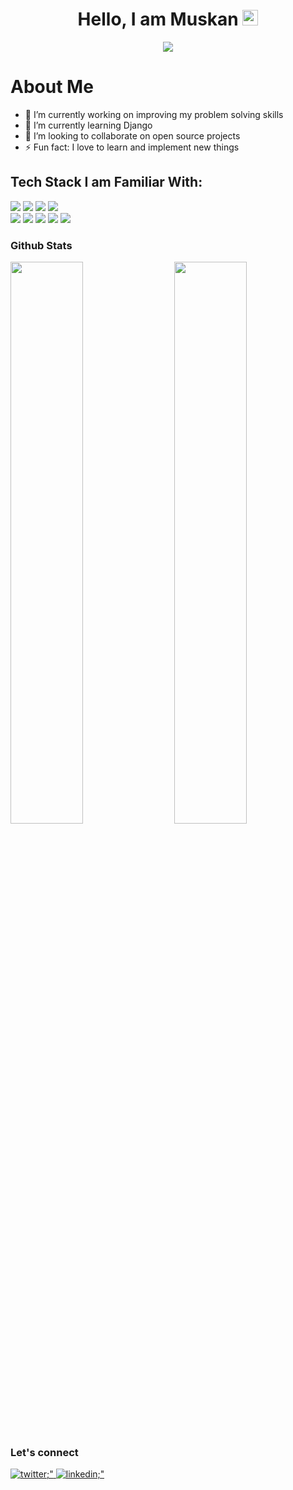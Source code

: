<h1 align=center>Hello, I am Muskan <img src="https://media.giphy.com/media/hvRJCLFzcasrR4ia7z/giphy.gif" width="25px"></h1>

<p align="center">
  <a href="https://github.com/DenverCoder1/readme-typing-svg"><img src="https://readme-typing-svg.herokuapp.com?lines=Computer+Science+Student;Full+Stack+Web+Developer;DSA%20|%20CloudComputing%20|Python%20;Open%20Source%20contributor&center=true&width=500&height=50"></a>
</p>

<h1>About Me</h1>

- 🔭 I’m currently working on improving my problem solving skills
- 🌱 I’m currently learning Django
- 👯 I’m looking to collaborate on open source projects
- ⚡ Fun fact: I love to learn and implement new things

<h2>Tech Stack I am Familiar With:</h2>

<span>
<img src="https://img.shields.io/badge/html5%20-%23E34F26.svg?&style=for-the-badge&logo=html5&logoColor=white"/>
<img src="https://img.shields.io/badge/css3%20-%231572B6.svg?&style=for-the-badge&logo=css3&logoColor=white"/>
<img src="https://img.shields.io/badge/javascript%20-%23323330.svg?&style=for-the-badge&logo=javascript&logoColor=%23F7DF1E"/>
<img src="https://img.shields.io/badge/react%20-%2343853D.svg?&style=for-the-badge&logo=react&logoColor=red"/>
</span>
<br>
<span>
<img src="https://img.shields.io/badge/C-00599C?style=for-the-badge&logo=c&logoColor=white "/>
<img src="https://img.shields.io/badge/C%2B%2B-00599C?style=for-the-badge&logo=c%2B%2B&logoColor=white "/>
<img src="https://img.shields.io/badge/Python-14354C?style=for-the-badge&logo=python&logoColor=white "/>
<img src="https://img.shields.io/badge/git%20-%23404d59.svg?&style=for-the-badge&logo=git&logoColor=white"/>
<img src="https://img.shields.io/badge/github%20-%23121011.svg?&style=for-the-badge&logo=github&logoColor=white"/></span>
<br>


<h3>Github Stats</h3>

<img  src="https://github-readme-stats.vercel.app/api?username=Muskan-creator&show_icons=true&hide_border=true&theme=dark" width="48%" align="right" >
<img  src="https://github-readme-streak-stats.herokuapp.com/?user=Muskan-creator&theme=dark" width="48%" >

<h3> Let's connect </h3>
<div>
  <a href="https://twitter.com/Muskan11548907?s=08" target="_blank">
    <img src=https://img.shields.io/badge/twitter-%2300acee.svg?&style=for-the-badge&logo=twitter&logoColor=white alt=twitter;" />
  </a>
  <a href="https://www.linkedin.com/in/muskan-bansal-095601189/" target="_blank">
    <img src=https://img.shields.io/badge/LinkedIn-0077B5?style=for-the-badge&logo=linkedin&logoColor=white alt=linkedin;" />
  </a>
 
  
</div>

